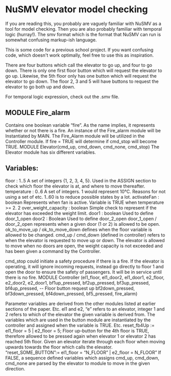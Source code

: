 
# NuSMV elevator model checking
If you are reading this, you probably are vaguely familiar with NuSMV as a tool for model checking. Then you are also probably familiar with temporal logic (hurray!). The smv format which is the format that NuSMV can run is somewhat confusing markup-ish language.

This is some code for a previous school project. If you want confusing code, which doesn't work optimally, feel free to use this as inspiration.

There are four buttons which call the elevator to go up, and four to go down. There is only one first floor button which will request the elevator to go up. Likewise, the 5th floor only has one button which will request the elevator to go down. The floor 2, 3 and 5 will have buttons to request the elevator to go both up and down.

For temporal logic expression, check out the .smv file.

## MODULE Fire_alarm
Contains one boolean variable “fire”. As the name implies, it represents whether or not there is a fire. An instance of the Fire_alarm module will be Instantiated by MAIN. The Fire_Alarm module will be utilized in the Controller module. If fire = TRUE will determine if cmd_stop will become TRUE.
MODULE Elevator(cmd_up, cmd_down, cmd_none, cmd_stop)
The Elevator module has six different variables.

## Variables:
floor : 1..5 A set of integers {1, 2, 3, 4, 5}. Used in the ASSIGN section to check which floor the elevator is at, and where to move thereafter.
temperature : 0..6 A set of integers. 1 would represent 10°C. Reasons for not using a set of etc. 1..60 is to reduce possible states by a lot.
activateFan : boolean Represents when fan is active. Variable is TRUE when temperature >= 2.
2
over_weight_capacity : boolean Simple check to represent if the elevator has exceeded the weight limit.
door1 : boolean Used to define door_1_open
door2 : Boolean Used to define door_2_open
door_1_open / door_2_open represents when a given door (1 or 2) is allowed to be open.
ok_to_move_up / ok_to_move_down defines when the floor variable is allowed to be changed. cmd_up / cmd_down (defined in controller) refers to when the elevator is requested to move up or down. The elevator is allowed to move when no doors are open, the weight capacity is not exceeded and has been given a command by the Controller.

cmd_stop could initiate a safety procedure if there is a fire. If the elevator is operating, it will ignore incoming requests, instead go directly to floor 1 and open the door to ensure the safety of passengers. It will be in service until there is no fire.
MODULE Controller (el1_floor, el1_door2, el1_door1, e2_floor, e2_door2, e2_door1, bf1up_pressed, bf2up_pressed, bf3up_pressed, bf4up_pressed, -- Floor button request up bf2down_pressed, bf3down_pressed, bf4down_pressed, bf5_pressed, fire_alarm)

Parameter variables are derived from the other modules listed at earlier sections of the paper. Etc. el1 and e2, “e” refers to an elevator, integer 1 and 2 refers to which of the elevator the given variable is derived from.
The variables which are used in the button module are instantiated by the controller and assigned when the variable is TRUE. Etc.
reset_fb4Up := el1_floor = 5 | e2_floor = 5; Floor up-button for the 4th floor is TRUE, therefore allowed to be pressed again when elevator 1 or elevator 2 has reached 5th floor. Given an elevator iterate through each floor when moving upwards towards the floor which calls the elevator.
“reset_SOME_BUTTON”:= el1_floor = “N_FLOOR” | e2_floor = N_FLOOR” If FALSE, a sequence defined variables which assigns cmd_up, cmd_down, cmd_none are parsed by the elevator to module to move in the given direction.
